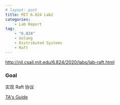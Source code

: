 ```yaml
---
# layout: post
title: MIT 6.824 Lab2
categories: 
    - Lab Report
tag:
    - "6.824"
    - Golang
    - Distributed Systems
    - Raft
---
```


<http://nil.csail.mit.edu/6.824/2020/labs/lab-raft.html>

### Goal

实现 Raft 协议

[TA's Guide](https://thesquareplanet.com/blog/students-guide-to-raft/)